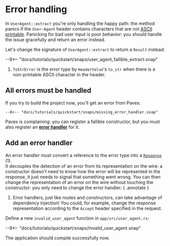 # Error handling

In `UserAgent::extract` you're only handling the happy path:
the method panics if the `User-Agent` header contains characters that are not [ASCII printable](https://en.wikipedia.org/wiki/ASCII#Printable_character_table).
Panicking for bad user input is poor behavior: you should handle the issue gracefully and return an error instead.

Let's change the signature of `UserAgent::extract` to return a `Result` instead:

--8<-- "docs/tutorials/quickstart/snaps/user_agent_fallible_extract.snap"

1. `ToStrError` is the error type by `HeaderValue`'s `to_str` when there is a non-printable ASCII character in the header.

## All errors must be handled

If you try to build the project now, you'll get an error from Pavex:

```ansi-color
--8<-- "docs/tutorials/quickstart/snaps/missing_error_handler.snap"
```

Pavex is complaining: you can register a fallible constructor, but you must also register an
[**error handler**](../../guide/errors/error_handlers.md) for it.

## Add an error handler

An error handler must convert a reference to the error type into a [`Response`][Response] (1).\
It decouples the detection of an error from its representation on the wire: a constructor doesn't need to know how the
error will be represented in the response, it just needs to signal that something went wrong.
You can then change the representation of an error on the wire without touching the constructor: you only need to change
the
error handler.
{ .annotate }

1. Error handlers, just like routes and constructors, can take advantage of dependency injection!
   You could, for example, change the response representation according to the `Accept` header specified in the request.

Define a new `invalid_user_agent` function in `app/src/user_agent.rs`:

--8<-- "docs/tutorials/quickstart/snaps/invalid_user_agent.snap"

The application should compile successfully now.

[Blueprint]: /api_reference/pavex/blueprint/struct.Blueprint.html
[Response]: /api_reference/pavex/response/struct.Response.html
